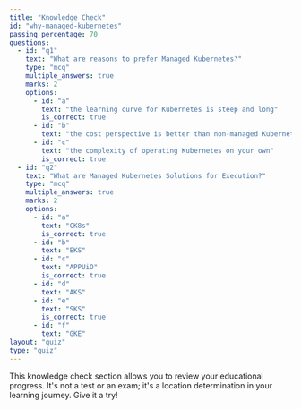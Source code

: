 ```yaml
---
title: "Knowledge Check"
id: "why-managed-kubernetes"
passing_percentage: 70
questions:
  - id: "q1"
    text: "What are reasons to prefer Managed Kubernetes?"
    type: "mcq"
    multiple_answers: true
    marks: 2
    options:
      - id: "a"
        text: "the learning curve for Kubernetes is steep and long"
        is_correct: true
      - id: "b"
        text: "the cost perspective is better than non-managed Kubernetes"
      - id: "c"
        text: "the complexity of operating Kubernetes on your own"
        is_correct: true
  - id: "q2"
    text: "What are Managed Kubernetes Solutions for Execution?"
    type: "mcq"
    multiple_answers: true
    marks: 2
    options:
      - id: "a"
        text: "CK8s"
        is_correct: true
      - id: "b"
        text: "EKS"
      - id: "c"
        text: "APPUiO"
        is_correct: true
      - id: "d"
        text: "AKS"
      - id: "e"
        text: "SKS"
        is_correct: true
      - id: "f"
        text: "GKE"
layout: "quiz"
type: "quiz"
---
```

This knowledge check section allows you to review your educational progress. It's not a test or an exam; it's a location determination in your learning journey. Give it a try!
